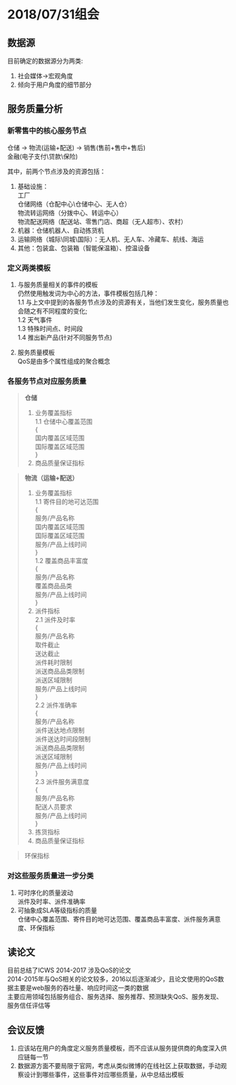 # 2018/07/31组会

## 数据源

目前确定的数据源分为两类:

  1. 社会媒体->宏观角度
  2. 倾向于用户角度的细节部分  

## 服务质量分析

### 新零售中的核心服务节点

仓储 -> 物流(运输+配送) -> 销售(售前+售中+售后)  
金融(电子支付\贷款\保险)  

其中，前两个节点涉及的资源包括：

  1. 基础设施：  
  工厂  
  仓储网络（仓配中心\仓储中心、无人仓）  
  物流转运网络（分拨中心、转运中心）  
  物流配送网络（配送站、零售门店、商超（无人超市）、农村）
  2. 机器：仓储机器人、自动拣货机
  3. 运输网络（城际\同城\国际）：无人机、无人车、冷藏车、航线、海运
  4. 其他：包装盒、包装箱（智能保温箱）、控温设备

### 定义两类模板

  1. 与服务质量相关的事件的模板  
  仍然使用触发词为中心的方法，事件模板包括几种：  
  1.1 与上文中提到的各服务节点涉及的资源有关，当他们发生变化，服务质量也会随之有不同程度的变化;  
  1.2 天气事件  
  1.3 特殊时间点、时间段  
  1.4 推出新产品(针对不同服务节点)

  2. 服务质量模板  
  QoS是由多个属性组成的聚合概念

### 各服务节点对应服务质量
  
> **仓储**  
> 1. 业务覆盖指标  
    1.1 仓储中心覆盖范围  
    {  
       国内覆盖区域范围  
       国际覆盖区域范围  
    }  
> 2. 商品质量保证指标  

> **物流（运输+配送）**  
> 1. 业务覆盖指标  
    1.1 寄件目的地可达范围  
    {  
        服务/产品名称  
        国内覆盖区域范围  
        国际覆盖区域范围  
        服务/产品上线时间  
    }   
    1.2 覆盖商品丰富度  
    {  
        服务/产品名称  
        覆盖商品品类  
        服务/产品上线时间  
    }
> 2. 派件指标  
    2.1 派件及时率  
    {  
        服务/产品名称  
        取件截止  
        送达截止  
        派件耗时限制  
        派送商品品类限制  
        派送区域限制  
        服务/产品上线时间  
    }  
    2.2 派件准确率  
    {  
        服务/产品名称  
        派件送达地点限制  
        派件送达时间段限制  
        派送商品品类限制  
        派送区域限制  
        服务/产品上线时间  
    }  
    2.3 派件服务满意度  
    {  
        服务/产品名称  
        配送人员要求  
        服务/产品上线时间  
    }  
> 3. 拣货指标 
> 4. 商品质量保证指标

> 环保指标

### 对这些服务质量进一步分类

  1. 可时序化的质量波动  
  派件及时率、派件准确率  
  2. 可抽象成SLA等级指标的质量  
  仓储中心覆盖范围、寄件目的地可达范围、覆盖商品丰富度、派件服务满意度、环保指标

## 读论文

目前总结了ICWS 2014-2017 涉及QoS的论文  
2014-2015年与QoS相关的论文较多，2016以后逐渐减少，且论文使用的QoS数据主要是web服务的吞吐量、响应时间这一类的数据  
主要应用领域包括服务组合、服务选择、服务推荐、预测缺失QoS、服务发现、服务信任评估等

## 会议反馈

  1. 应该站在用户的角度定义服务质量模板，而不应该从服务提供商的角度深入供应链每一节
  2. 数据源方面不要局限于官网，考虑从类似微博的在线社区上获取数据，手动观察设计到哪些事件，这些事件对应哪些质量，从中总结出模板

